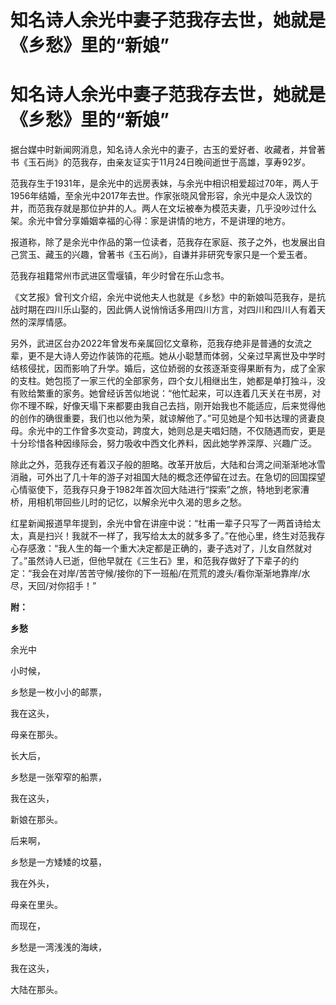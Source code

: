 # 知名诗人余光中妻子范我存去世，她就是《乡愁》里的“新娘”

# 知名诗人余光中妻子范我存去世，她就是《乡愁》里的“新娘”

据台媒中时新闻网消息，知名诗人余光中的妻子，古玉的爱好者、收藏者，并曾著书《玉石尚》的范我存，由亲友证实于11月24日晚间逝世于高雄，享寿92岁。

范我存生于1931年，是余光中的远房表妹，与余光中相识相爱超过70年，两人于1956年结婚，至余光中2017年去世。作家张晓风曾形容，余光中是众人汲饮的井，而范我存就是那位护井的人。两人在文坛被奉为模范夫妻，几乎没吵过什么架。余光中曾分享婚姻幸福的心得：家是讲情的地方，不是讲理的地方。

报道称，除了是余光中作品的第一位读者，范我存在家庭、孩子之外，也发展出自己赏玉、藏玉的兴趣，曾著书《玉石尚》，自谦并非研究专家只是一个爱玉者。

范我存祖籍常州市武进区雪堰镇，年少时曾在乐山念书。

《文艺报》曾刊文介绍，余光中说他夫人也就是《乡愁》中的新娘叫范我存，是抗战时期在四川乐山娶的，因此俩人说悄悄话多用四川方言，对四川和四川人有着天然的深厚情感。

另外，武进区台办2022年曾发布亲属回忆文章称，范我存绝非是普通的女流之辈，更不是大诗人旁边作装饰的花瓶。她从小聪慧而体弱，父亲过早离世及中学时结核侵扰，因而影响了升学。婚后，这位娇弱的女孩逐渐变得果断有为，成了全家的支柱。她包揽了一家三代的全部家务，四个女儿相继出生，她都是单打独斗，没有败给繁重的家务。她曾经诉苦似地说：“他忙起来，可以连着几天关在书房，对你不理不睬，好像天塌下来都要由我自己去挡，刚开始我也不能适应，后来觉得他的创作的确很重要，我们也以他为荣，就谅解他了。”可见她是个知书达理的贤妻良母。余光中的工作曾多次变动，跨度大，她则总是夫唱妇随，不仅随遇而安，更是十分珍惜各种因缘际会，努力吸收中西文化养料，因此她学养深厚、兴趣广泛。

除此之外，范我存还有着汉子般的胆略。改革开放后，大陆和台湾之间渐渐地冰雪消融，可外出了几十年的游子对祖国大陆的概念还停留在过去。在急切的回国探望心情驱使下，范我存只身于1982年首次回大陆进行“探索”之旅，特地到老家漕桥，用相机带回些儿时的记忆，以解余光中久渴的思乡之愁。

红星新闻报道早年提到，余光中曾在讲座中说：“杜甫一辈子只写了一两首诗给太太，真是扫兴！我就不一样了，我写给太太的就多多了。”在他心里，终生对范我存心存感激：“我人生的每一个重大决定都是正确的，妻子选对了，儿女自然就对了。”虽然诗人已逝，但他早就在《三生石》里，和范我存做好了下辈子的约定：“我会在对岸/苦苦守候/接你的下一班船/在荒荒的渡头/看你渐渐地靠岸/水尽，天回/对你招手！”

**附：**

**乡愁**

余光中

小时候，

乡愁是一枚小小的邮票，

我在这头，

母亲在那头。

长大后，

乡愁是一张窄窄的船票，

我在这头，

新娘在那头。

后来啊，

乡愁是一方矮矮的坟墓，

我在外头，

母亲在里头。

而现在，

乡愁是一湾浅浅的海峡，

我在这头，

大陆在那头。

